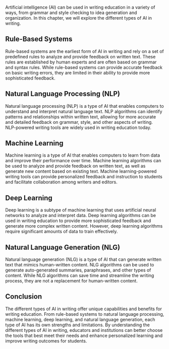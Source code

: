 
Artificial intelligence (AI) can be used in writing education in a variety of ways, from grammar and style checking to idea generation and organization. In this chapter, we will explore the different types of AI in writing.

Rule-Based Systems
------------------

Rule-based systems are the earliest form of AI in writing and rely on a set of predefined rules to analyze and provide feedback on written text. These rules are established by human experts and are often based on grammar and syntax rules. While rule-based systems can provide accurate feedback on basic writing errors, they are limited in their ability to provide more sophisticated feedback.

Natural Language Processing (NLP)
---------------------------------

Natural language processing (NLP) is a type of AI that enables computers to understand and interpret natural language text. NLP algorithms can identify patterns and relationships within written text, allowing for more accurate and detailed feedback on grammar, style, and other aspects of writing. NLP-powered writing tools are widely used in writing education today.

Machine Learning
----------------

Machine learning is a type of AI that enables computers to learn from data and improve their performance over time. Machine learning algorithms can be used to analyze and provide feedback on written text, as well as generate new content based on existing text. Machine learning-powered writing tools can provide personalized feedback and instruction to students and facilitate collaboration among writers and editors.

Deep Learning
-------------

Deep learning is a subtype of machine learning that uses artificial neural networks to analyze and interpret data. Deep learning algorithms can be used in writing education to provide more sophisticated feedback and generate more complex written content. However, deep learning algorithms require significant amounts of data to train effectively.

Natural Language Generation (NLG)
---------------------------------

Natural language generation (NLG) is a type of AI that can generate written text that mimics human-written content. NLG algorithms can be used to generate auto-generated summaries, paraphrases, and other types of content. While NLG algorithms can save time and streamline the writing process, they are not a replacement for human-written content.

Conclusion
----------

The different types of AI in writing offer unique capabilities and benefits for writing education. From rule-based systems to natural language processing, machine learning, deep learning, and natural language generation, each type of AI has its own strengths and limitations. By understanding the different types of AI in writing, educators and institutions can better choose the tools that best meet their needs and enhance personalized learning and improve writing outcomes for students.
